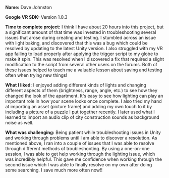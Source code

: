 <b>Name:</b> Dave Johnston

<b>Google VR SDK:</b> Version 1.0.3

<b>Time to complete project:</b> I think I have about 20 hours into this project, but a significant amount of that time was invested in troubleshooting several issues that arose during creating and testing.  I stumbled across an issue with light baking, and discovered that this was a bug which could be resolved by updating to the latest Unity version.  I also struggled with my VR app failing to load properly after applying the trigger script to my globe to make it spin.  This was resolved when I discovered a fix that required a slight modification to the script from several other users on the forums. Both of these issues helped to teach me a valuable lesson about saving and testing often when trying new things!

<b>What I liked:</b> I enjoyed adding different kinds of lights and changing different aspects of them (brightness, range, angle, etc.) to see how they changed the look of the apartment.  It's easy to see how lighting can play an important role in how your scene looks once complete.  I also tried my hand at importing an asset (picture frame) and adding my own touch to it by including a picture of a puzzle I put together recently.  I later used what I learned to import an audio clip of city construction sounds as background noise as well.

<b>What was challenging:</b> Being patient while troubleshooting issues in Unity and working through problems until I am able to discover a resolution.  As mentioned above, I ran into a couple of issues that I was able to resolve through different methods of troubleshooting.  By using a one-on-one session, I was able to get help working through the lighting issue, which was incredibly helpful.  This gave me confidence when working through the second issue which I was able to finally resolve on my own after doing some searching.  I save much more often now!!
